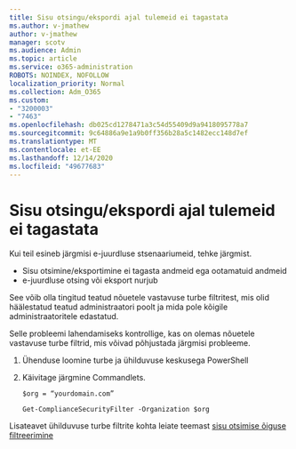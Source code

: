 ```yaml
---
title: Sisu otsingu/ekspordi ajal tulemeid ei tagastata
ms.author: v-jmathew
author: v-jmathew
manager: scotv
ms.audience: Admin
ms.topic: article
ms.service: o365-administration
ROBOTS: NOINDEX, NOFOLLOW
localization_priority: Normal
ms.collection: Adm_O365
ms.custom:
- "3200003"
- "7463"
ms.openlocfilehash: db025cd1278471a3c54d55409d9a9418095778a7
ms.sourcegitcommit: 9c64886a9e1a9b0ff356b28a5c1482ecc148d7ef
ms.translationtype: MT
ms.contentlocale: et-EE
ms.lasthandoff: 12/14/2020
ms.locfileid: "49677683"
---
```

# <a name="no-results-returned-during-content-searchexport"></a>Sisu otsingu/ekspordi ajal tulemeid ei tagastata

Kui teil esineb järgmisi e-juurdluse stsenaariumeid, tehke järgmist.

- Sisu otsimine/eksportimine ei tagasta andmeid ega ootamatuid andmeid
- e-juurdluse otsing või eksport nurjub

See võib olla tingitud teatud nõuetele vastavuse turbe filtritest, mis olid häälestatud teatud administraatori poolt ja mida pole kõigile administraatoritele edastatud.

Selle probleemi lahendamiseks kontrollige, kas on olemas nõuetele vastavuse turbe filtrid, mis võivad põhjustada järgmisi probleeme.

1. Ühenduse loomine turbe ja ühilduvuse keskusega PowerShell
2. Käivitage järgmine Commandlets.

    `$org = “yourdomain.com”`

    `Get-ComplianceSecurityFilter -Organization $org`

Lisateavet ühilduvuse turbe filtrite kohta leiate teemast [sisu otsimise õiguse filtreerimine](https://docs.microsoft.com/microsoft-365/compliance/permissions-filtering-for-content-search)
